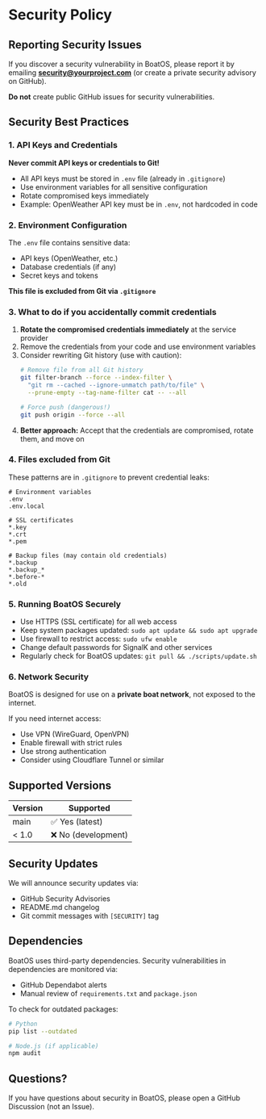 # Security Policy

## Reporting Security Issues

If you discover a security vulnerability in BoatOS, please report it by emailing **security@yourproject.com** (or create a private security advisory on GitHub).

**Do not** create public GitHub issues for security vulnerabilities.

## Security Best Practices

### 1. API Keys and Credentials

**Never commit API keys or credentials to Git!**

- All API keys must be stored in `.env` file (already in `.gitignore`)
- Use environment variables for all sensitive configuration
- Rotate compromised keys immediately
- Example: OpenWeather API key must be in `.env`, not hardcoded in code

### 2. Environment Configuration

The `.env` file contains sensitive data:
- API keys (OpenWeather, etc.)
- Database credentials (if any)
- Secret keys and tokens

**This file is excluded from Git via `.gitignore`**

### 3. What to do if you accidentally commit credentials

1. **Rotate the compromised credentials immediately** at the service provider
2. Remove the credentials from your code and use environment variables
3. Consider rewriting Git history (use with caution):
   ```bash
   # Remove file from all Git history
   git filter-branch --force --index-filter \
     "git rm --cached --ignore-unmatch path/to/file" \
     --prune-empty --tag-name-filter cat -- --all

   # Force push (dangerous!)
   git push origin --force --all
   ```
4. **Better approach:** Accept that the credentials are compromised, rotate them, and move on

### 4. Files excluded from Git

These patterns are in `.gitignore` to prevent credential leaks:

```
# Environment variables
.env
.env.local

# SSL certificates
*.key
*.crt
*.pem

# Backup files (may contain old credentials)
*.backup
*.backup_*
*.before-*
*.old
```

### 5. Running BoatOS Securely

- Use HTTPS (SSL certificate) for all web access
- Keep system packages updated: `sudo apt update && sudo apt upgrade`
- Use firewall to restrict access: `sudo ufw enable`
- Change default passwords for SignalK and other services
- Regularly check for BoatOS updates: `git pull && ./scripts/update.sh`

### 6. Network Security

BoatOS is designed for use on a **private boat network**, not exposed to the internet.

If you need internet access:
- Use VPN (WireGuard, OpenVPN)
- Enable firewall with strict rules
- Use strong authentication
- Consider using Cloudflare Tunnel or similar

## Supported Versions

| Version | Supported          |
| ------- | ------------------ |
| main    | ✅ Yes (latest)    |
| < 1.0   | ❌ No (development)|

## Security Updates

We will announce security updates via:
- GitHub Security Advisories
- README.md changelog
- Git commit messages with `[SECURITY]` tag

## Dependencies

BoatOS uses third-party dependencies. Security vulnerabilities in dependencies are monitored via:
- GitHub Dependabot alerts
- Manual review of `requirements.txt` and `package.json`

To check for outdated packages:
```bash
# Python
pip list --outdated

# Node.js (if applicable)
npm audit
```

## Questions?

If you have questions about security in BoatOS, please open a GitHub Discussion (not an Issue).
